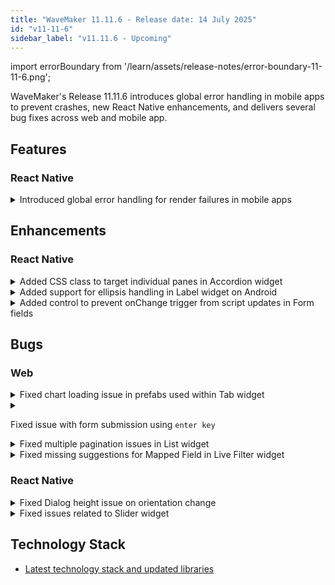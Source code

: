```yaml
---
title: "WaveMaker 11.11.6 - Release date: 14 July 2025"
id: "v11-11-6"
sidebar_label: "v11.11.6 - Upcoming"
---
```


import errorBoundary from '/learn/assets/release-notes/error-boundary-11-11-6.png';

WaveMaker's Release 11.11.6 introduces global error handling in mobile apps to prevent crashes, new React Native enhancements, and delivers several bug fixes across web and mobile app.

## Features

### React Native

<details>

<summary>Introduced global error handling for render failures in mobile apps</summary>

To improve mobile app stability, a global error handling mechanism has been added to catch unhandled render errors.

If a render failure occurs, instead of crashing, the app now displays a fallback screen showing the error message and provides the following options:

- Go to Home: Navigate back to the home screen  
- Go Back: Return to the previous screen

This prevents app crashes and ensures a more graceful recovery from rendering issues.

<img src={errorBoundary} alt="Error Fallback Screen" style={{maxWidth:'300px', width:'100%'}}/>

</details>

## Enhancements

### React Native

<details>
<summary>Added CSS class to target individual panes in Accordion widget</summary>

A new CSS class `.app-accordion-pane` has been introduced to allow styling of individual accordion panes within the Accordion widget.

This enables custom styling like assigning different border colors or backgrounds for each pane.  

Example:
```css
.app-accordion-pane {
  border-left: 4px solid red;
}
```
</details>

<details>
<summary>Added support for ellipsis handling in Label widget on Android</summary>

On Android, when the Label widget had wrap is false and Number of Lines = 1, long text was not truncating with an ellipsis, unlike on Web Preview and iOS.

To address this, a new property Enable Android Ellipsis has been added to the Label widget’s properties panel.  
When enabled, it ensures that long text is truncated with an ellipsis on Android as expected.

:::note
Enabling Enable Android Ellipsis disables rich text formatting (e.g., bold, links) on Android.  
By default, this property is set to false.
:::
</details>

<details>
<summary>Added control to prevent onChange trigger from script updates in Form fields</summary>

Previously, when the `datavalue` of a Form field was updated via script, the onChange event callback would also get triggered automatically.

To give developers more control, a new property Skip on change event from script has been added to the form field’s properties panel.

When enabled, the onChange callback will only trigger when the user updates the value from the UI, and not when it's updated through scripts.

:::note
This property is disabled by default, so existing behavior remains unchanged unless explicitly modified.
:::
</details>

## Bugs

### Web

<details>
<summary>Fixed chart loading issue in prefabs used within Tab widget</summary>

Resolved an issue where Chart widgets inside a Prefab failed to render properly when the Prefab was placed inside multiple tabs of a Tab widget.  
Charts loaded fine in the first tab, but remained stuck on loading when switching to other tabs. This behavior has now been fixed, charts render correctly across all tabs.
</details>

<details>
<summary>

Fixed issue with form submission using `enter key`

</summary>

Resolved an issue where pressing `enter` inside form fields did not trigger form submission when a Chips widget was present.

Form submission via the `Enter` key now works as expected.
</details>

<details>
<summary>Fixed multiple pagination issues in List widget</summary>

Several pagination-related bugs in the List widget have been addressed:

1. In Studio when the Page Size property was cleared, it was getting auto-populated with a default value on navigating between tabs or refreshing, this has been fixed.

2. Pagination is was showing even when list had only one page, this has been fixed now. Pagination will only be shown if list has more than one page.

3. Pagination was only showing first page, this has been fixed now. Pagination now correctly showsw all pages available in list as expected.

![List Pagination](/learn/assets/release-notes/list-pagination-11-11-6.png)

</details>

<details>
<summary>Fixed missing suggestions for Mapped Field in Live Filter widget</summary>

Suggestions were not showing for the Mapped Field property when adding custom fields in the Live Filter widget.  
This is now fixed, suggestions appear as expected.

![Mapped Field Suggestions](/learn/assets/release-notes/life-filter-suggestion-11-11-6.png)

</details>

### React Native

<details>
<summary>Fixed Dialog height issue on orientation change</summary>

Resolved an issue where the Dialog widget height was not adjusting correctly when the device orientation changed between portrait and landscape modes. 

Dialogs now resize properly to fit the screen after orientation changes, ensuring consistent layout and usability.
</details>

<details>
<summary>Fixed issues related to Slider widget</summary>

This update addresses multiple issues in the Slider widget:

1. Tooltip and Data Value Mismatch  
   - The displayed tooltip value was not always in sync with the widget’s actual `datavalue`. This mismatch has now been corrected.

2. Large Range Handling Issues (e.g., Min: 100, Max: 100000)
   - On iOS, navigating to the page with slider was causing app crash.  
   - The slider was allowing values outside the defined range, and the tooltip was not rendering correctly for large numbers (3–4 digits). Tooltip alignment has also been corrected.

</details>

## Technology Stack

- [Latest technology stack and updated libraries](/learn/wavemaker-release-notes#technology-stack)
